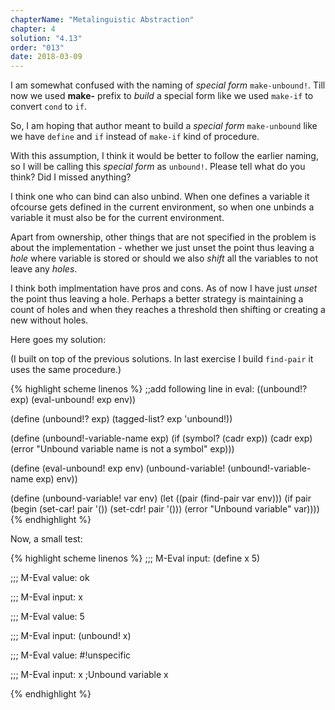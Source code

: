 ```yaml
---
chapterName: "Metalinguistic Abstraction"
chapter: 4
solution: "4.13"
order: "013"
date: 2018-03-09 
---
```


I am somewhat confused with the naming of *special form* `make-unbound!`. Till now we used **make-** prefix to *build* a special form like we used `make-if` to convert `cond` to `if`.

So, I am hoping that author meant to build a *special form* `make-unbound` like we have `define` and `if` instead of `make-if` kind of procedure.

With this assumption, I think it would be better to follow the earlier naming, so I will be calling this *special form* as `unbound!`. Please tell what do you think? Did I missed anything?

I think one who can bind can also unbind. When one defines a variable it ofcourse gets defined in the current environment, so when one unbinds a variable it must also be for the current environment.

Apart from ownership, other things that are not specified in the problem is about the implementation - whether we just unset the point thus leaving a *hole* where variable is stored or should we also *shift* all the variables to not leave any *holes*.

I think both implmentation have pros and cons. As of now I have just *unset* the point thus leaving a hole. Perhaps a better strategy is maintaining a count of holes and when they reaches a threshold then shifting or creating a new without holes.

Here goes my solution:

(I built on top of the previous solutions. In last exercise I build `find-pair` it uses the same procedure.)

{% highlight scheme linenos %}
;;add following line in eval:
((unbound!? exp) (eval-unbound! exp env))

(define (unbound!? exp)
  (tagged-list? exp 'unbound!))

(define (unbound!-variable-name exp)
  (if (symbol? (cadr exp))
	  (cadr exp)
	  (error "Unbound variable name is not a symbol" exp)))

(define (eval-unbound! exp env)
  (unbound-variable! (unbound!-variable-name exp) env))

(define (unbound-variable! var env)
  (let ((pair (find-pair var env)))
	(if pair
		(begin (set-car! pair '()) (set-cdr! pair '()))
		(error "Unbound variable" var))))
{% endhighlight %}

Now, a small test:

{% highlight scheme linenos %}
;;; M-Eval input:
(define x 5)

;;; M-Eval value:
ok

;;; M-Eval input:
x

;;; M-Eval value:
5

;;; M-Eval input:
(unbound! x)

;;; M-Eval value:
#!unspecific

;;; M-Eval input:
x
;Unbound variable x

{% endhighlight %}
